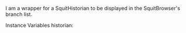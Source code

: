 I am a wrapper for a SquitHistorian to be displayed in the SquitBrowser's branch list.

Instance Variables
	historian:		<SquitHistorian>
